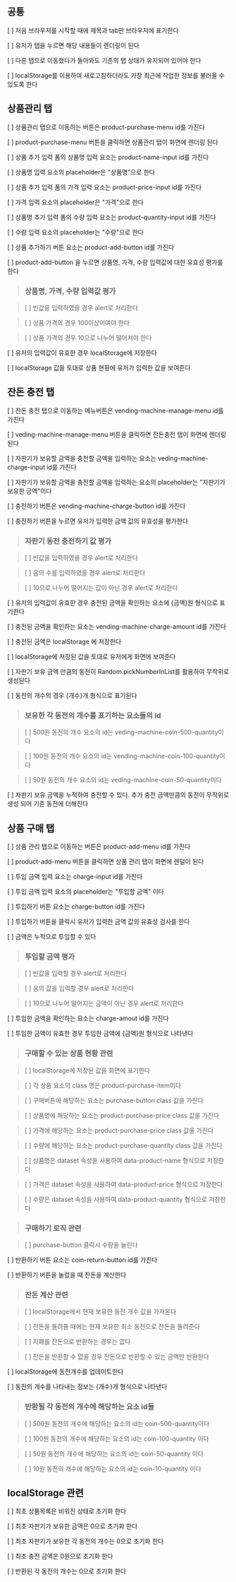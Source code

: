 ## 공통 

[ ] 처음 브라우저를 시작할 때에 제목과 tab만 브라우저에 표기한다 

[ ] 유저가 탭을 누르면 해당 내용들이 렌더링이 된다 

[ ] 다른 탭으로 이동했다가 돌아와도 기존의 탭 상태가 유지되어 있어야 한다

[ ] localStorage를 이용하여 새로고침하더라도 가장 최근에 작업한 정보를 불러올 수 있도록 한다  

## 상품관리 탭 

[ ] 상품관리 탭으로 이동하는 버튼은  product-purchase-menu id를 가진다 

[ ] product-purchase-menu 버튼을 클릭하면 상품관리 탭이 화면에 렌더링 된다 

[ ] 상품 추가 입력 폼의 상품명 입력 요소는  product-name-input id를 가진다 

[ ] 상품명 입력 요소의 placeholder은 "상품명"으로 한다 

[ ] 상품 추가 입력 폼의 가격 입력 요소는 product-price-input id를 가진다 

[ ] 가격 입력 요소의 placeholder은 "가격"으로 한다 

[ ] 상품명 추가 입력 폼의 수량 입력 요소는 product-quantity-input id를 가진다 

[ ] 수량 입력 요소의 placeholder는 "수량"으로 한다 

[ ] 상품 추가하기 버튼 요소는 product-add-button id를 가진다 

[ ] product-add-button 을 누르면 상품명, 가격, 수량 입력값에 대한 유효성 평가를 한다 

> ### 상품명, 가격, 수량 입력값 평가 

> [ ] 빈값을 입력하였을 경우 alert로 처리한다 

> [ ] 상품 가격의 경우 100이상이여야 한다 

> [ ] 상품 가격의 경우 10으로 나누어 떨어져야 한다 

[ ] 유저의 입력값이 유효한 경우 localStorage에 저장한다 

[ ] localStorage 값을 토대로 상품 현황에 유저가 입력한 값을 보여준다 

## 잔돈 충전 탭

[ ] 잔돈 충전 탭으로 이동하는 메뉴버튼은 vending-machine-manage-menu id를 가진다 

[ ] veding-machine-manage-menu 버튼을 클릭하면 잔돈충전 탭이 화면에 렌더링 된다 

[ ] 자판기가 보유할 금액을 충천할 금액을 입력하는 요소는 veding-machine-charge-input id를 가진다 

[ ] 자판기가 보유할 금액을 충전할 금액을 입력하는 요소의 placeholder는 "자판기가 보유한 금액"이다

[ ] 충전하기 버튼은 vending-machine-charge-button id를 가진다 

[ ] 충전하기 버튼을 누르면 유저가 입력한 금액 값의 유효성을 평가한다 

> ### 자판기 동전 충전하기 값 평가

> [ ] 빈값을 입력하였을 경우 alert로 처리한다 

> [ ] 음의 수를 입력하였을 경우 alert로 처리한다

> [ ] 10으로 나누어 떨어지는 값이 아닌 경우 alert로 처리한다 

[ ] 유저의 입력값이 유효한 경우 충전된 금액을 확인하는 요소에 {금액}원 형식으로 표기한다 

[ ] 충전된 금액을 확인하는 요소는 vending-machine-charge-amount id를 가진다 

[ ] 충전된 금액은 localStorage 에 저장한다 

[ ] localStorage에 저장된 값을 토대로 유저에게 화면에 보여준다 

[ ] 자판기 보유 금액 만큼의 동전이 Random.pickNumberInList를 활용하여 무작위로 생성된다 

[ ] 동전의 개수의 경우 {개수}개 형식으로 표기된다

> ### 보유한 각 동전의 개수를 표기하는 요소들의 id

> [ ] 500원 동전의 개수 요소의 id는 veding-machine-coin-500-quantity이다 

> [ ] 100원 동전의 개수 요소의 id는 vending-machine-coin-100-quantity이다 

> [ ] 50원 동전의 개수 요소의 id는 veding-machine-coin-50-quantity이다 

[ ] 자판기 보유 금액을 누적하여 충전할 수 있다. 추가 충전 금액만큼의 동전이 무작위로 생성 되어 기존 동전에 더해진다 

## 상품 구매 탭 

[ ] 상품 관리 탭으로 이동하는 버튼은 product-add-menu id를 가진다 

[ ] product-add-menu 버튼을 클릭하면 상품 관리 탭이 화면에 렌덜이 된다 

[ ] 투입 금액 입력 요소는 charge-input id를 가진다 

[ ] 투입 금액 입력 요소의 placeholder는 "투입할 금액" 이다 

[ ] 투입하기 버튼 요소는 charge-button id를 가진다 

[ ] 투입하기 버튼을 클릭시 유저가 입력한 금액 값의 유효성 검사를 한다 

[ ] 금액은 누적으로 투입할 수 있다

> ### 투입할 금액 평가 

> [ ] 빈값을 입력할 경우 alert로 처리한다

> [ ] 음의 값을 입력할 경우 alert로 처리한다 

> [ ] 10으로 나누어 떨어지는 금액이 아닌 경우 alert로 처리한다 

[ ] 투입한 금액을 확인하는 요소는 charge-amout id를 가진다 

[ ] 투입한 금액이 유효한 경우 투입한 금액에 {금액}원 형식으로 나타낸다 

> ### 구매할 수 있는 상품 현황 관련 

> [ ] localStorage에 저장된 값을 화면에 표기한다 

> [ ] 각 상품 요소의 class 명은 product-purchase-item이다 

> [ ] 구매버튼에 해당하는 요소는 purchase-button class 값을 가진다 

> [ ] 상품명에 해당하는 요소는 product-purchase-price class 값을 가진다 

> [ ] 가격에 해당하는 요소는 product-purchase-price class 값을 가진다 

> [ ] 수량에 해당하는 요소는 product-purchase-quantity class 값을 가진다 

> [ ] 상품명은 dataset 속성을 사용하여 data-product-name 형식으로 저장한다 

> [ ] 가격은 dataset 속성을 사용하여 data-product-price 형식으로 저장한다 

> [ ] 수량은 dataset 속성을 사용하여 data-product-quantity 형식으로 저장한다 

> ### 구매하기 로직 관련 

> [ ] purchase-button 클릭시 수량을 늘린다 

[ ] 반환하기 버튼 요소는 coin-return-button id를 가진다 

[ ] 반환하기 버튼을 눌렀을 때 잔돈을 계산한다

> ### 잔돈 계산 관련 

> [ ] localStorage에서 현재 보유한 동전 개수 값을 가져온다  

> [ ] 잔돈을 돌려줄 때에는 현재 보유한 최소 동전으로 잔돈을 돌려준다 

> [ ] 지폐를 잔돈으로 반환하는 경우는 없다 

> [ ] 잔돈을 반환할 수 없을 경우 잔돈으로 반환할 수 있는 금액만 반환한다 

[ ] localStorage에 동전개수를 업데이트한다 

[ ] 동전의 개수를 나타내는 정보는 {개수}개 형식으로 나타낸다 

> ### 반환될 각 동전의 개수에 해당하는 요소 id들 

> [ ] 500원 동전의 개수에 해당하는 요소의 id는 coin-500-quantity이다 

> [ ] 100원 동전의 개수에 해당하는 요소의 id는 coin-100-quantity 이다 

> [ ] 50원 동전의 개수에 해당하는 요소의 id는 coin-50-quantity 이다

> [ ] 10원 동전의 개수에 해당하는 요소의 id는 coin-10-quantity 이다 


## localStorage 관련 

[ ] 최초 상품목록은 비워진 상태로 초기화 한다 

[ ] 최초 자판기가 보유한 금액은 0으로 초기화 한다 

[ ] 최초 자판기가 보유한 각 동전의 개수는 0으로 초기화 한다 

[ ] 최초 충전 금액은 0원으로 초기화 한다 

[ ] 반환된 각 동전의 개수는 0으로 초기화 한다 

